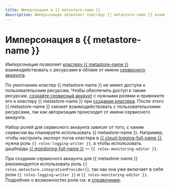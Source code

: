```yaml
---
title: Имперсонация в {{ metastore-name }}
description: Имперсонация позволяет кластеру {{ metastore-name }} взаимодействовать с ресурсами в облаке от имени сервисного аккаунта.
---
```


# Имперсонация в {{ metastore-name }}

_Имперсонация_ позволяет [кластеру {{ metastore-name }}](metastore.md) взаимодействовать с ресурсами в облаке от имени [сервисного аккаунта](../../iam/concepts/users/service-accounts.md).

По умолчанию кластер {{ metastore-name }} не имеет доступа к пользовательским ресурсам. Чтобы обеспечить доступ к таким ресурсам, [создайте сервисный аккаунт](../../iam/operations/sa/create.md#create-sa) с нужными ролями и привяжите его к кластеру {{ metastore-name }} при [создании кластера](../operations/metastore/cluster-create.md#create-cluster). После этого {{ metastore-name }} сможет взаимодействовать с пользовательскими ресурсами, так как авторизация происходит от имени сервисного аккаунта.

Набор ролей для сервисного аккаунта зависит от того, с каким сервисом вы планируете использовать {{ metastore-name }}. Например, чтобы настроить экспорт логов кластера в [{{ cloud-logging-full-name }}](../../logging/index.yaml), нужна роль `{{ roles-logging-writer }}`, а чтобы использовать дашборды [{{ monitoring-full-name }}](../../monitoring/index.yaml) — `{{ roles-monitoring-editor }}`.

При создании сервисного аккаунта для {{ metastore-name }} рекомендуется использовать роль `{{ roles.metastore.integrationProvider}}`, так как она уже включает в себя роли `{{ roles-logging-writer }}` и `{{ roles-monitoring-editor }}`. Подробнее о возможностях роли см. в [справочнике](../security/metastore-roles.md#managed-metastore-integrationProvider).
